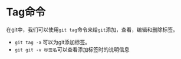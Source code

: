 # Tag命令

在git中，我们可以使用`git tag`命令来给`git`添加，查看，编辑和删除标签。

* `git tag -a` 可以为git添加标签。
* `git git -v 标签名`可以查看添加标签时的说明信息
